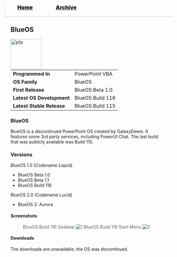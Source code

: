 <blockquote style="background: #0000;border-bottom: 1px solid #B2D2E1;height: 30px;margin: 0 -20px 20px;padding: 0px 20px 9px 40px;">
  <p style=""><a href="https://quintenvandamme.github.io/pptos-wiki/" style="font-size: 17px;font-weight: 900;font-style: normal;text-shadow: rgba(255,255,255,0.9) 0 1px 0;">Home</a>&nbsp;&nbsp;&nbsp;&nbsp;&nbsp;&nbsp;&nbsp;&nbsp;&nbsp;&nbsp;&nbsp;&nbsp;&nbsp;&nbsp;&nbsp;&nbsp;&nbsp;&nbsp;
    <a href="https://quintenvandamme.github.io/pptos-wiki/archive/" style="font-size: 17px;font-weight: 900;font-style: normal;text-shadow: rgba(255,255,255,0.9) 0 1px 0;">Archive</a>
  </p>
</blockquote>

## BlueOS

<a>
  <img align="left" height="100" alt="pfp" src="https://fastly.jwwb.nl/public/p/g/u/temp-azwmkoefkvoupqaocsbe/blueoslogo.png" />
</a>

|                           |                               |
| ------------------------- | ----------------------------- |
| **Programmed In**         | PowerPoint VBA                |
| **OS Family**             | BlueOS                        |
| **First Release**         | BlueOS Beta 1.0               | 
| **Latest OS Development** | BlueOS Build 116              |
| **Latest Stable Release** | BlueOS Build 115              |

### BlueOS

BlueOS is a discontinued PowerPoint OS created by GalaxyDeem. It features some 3rd party services, including PowerUI Chat. The last build that was publicly available was Build 115.

### Versions

BlueOS 1.0 (Codename Liquid)
- BlueOS Beta 1.0
- BlueOS Beta 1.1
- BlueOS Build 116

BlueOS 2.0 (Codename Lucid)
- BlueOS 2: Aurora

#### Screenshots

> BlueOS Build 116 Desktop
![1](https://fastly.jwwb.nl/public/p/g/u/temp-azwmkoefkvoupqaocsbe/1kouj8/screenshot450.png?enable=upscale&width=1200)
> BlueOS Build 116 Start Menu
![2](https://fastly.jwwb.nl/public/p/g/u/temp-azwmkoefkvoupqaocsbe/nw5urj/screenshot451.png?enable=upscale&width=1200)

#### Downloads

The downloads are unavailable, the OS was discontinued.

<body style="background-image: url(https://raw.githubusercontent.com/hexa-one/pptos-wiki/gh-pages/assets/background/background.png);background-repeat: no-repeat;background-attachment: fixed;background-size: cover;">
